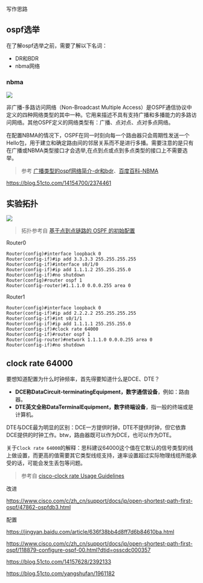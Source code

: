 写作思路



## ospf选举

在了解ospf选举之前，需要了解以下名词：

* DR和BDR
* nbma网络

### nbma

![](https://i.postimg.cc/Hnx97j06/Snipaste-2019-10-25-22-43-06.png)

非广播-多路访问网络（Non-Broadcast Multiple Access）是OSPF通信协议中定义的四种网络类型的其中一种。它用来描述不具有支持广播和多播能力的多路访问网络。其他OSPF定义的网络类型有：广播、点对点、点对多点网络。

在配置NBMA的情况下，OSPF在同一时刻向每一个路由器只会周期性发送一个Hello包，用于建立和确定路由间的邻居关系而不是进行多播。需要注意的是只有在广播或NBMA类型接口才会选举,在点到点或点到多点类型的接口上不需要选举。

>参考 [广播类型的ospf网络简介-dr和bdr](https://hexnet.jimdo.com/2012/11/14/%E5%B9%BF%E6%92%AD%E7%B1%BB%E5%9E%8B%E7%9A%84ospf%E7%BD%91%E7%BB%9C%E7%AE%80%E4%BB%8B-dr%E5%92%8Cbdr/)、[百度百科-NBMA](https://baike.baidu.com/item/NBMA)



https://blog.51cto.com/14154700/2374461



## 实验拓扑

![](https://i.postimg.cc/50Vmgf6x/Snipaste-2019-10-24-22-34-22.png)

> 拓扑参考自 [基于点到点链路的 OSPF 的初始配置](https://www.cisco.com/c/zh_cn/support/docs/ip/open-shortest-path-first-ospf/13687-15.html?dtid=osscdc000357)

Router0

```ios
Router(config)#interface loopback 0
Router(config-if)#ip add 3.3.3.3 255.255.255.255
Router(config-if)#interface s0/1/0
Router(config-if)#ip add 1.1.1.2 255.255.255.0
Router(config-if)#no shutdown
Router(config)#router ospf 1
Router(config-router)#1.1.1.0 0.0.0.255 area 0
```

Router1

```ios
Router(config)#interface loopback 0
Router(config-if)#ip add 2.2.2.2 255.255.255.255
Router(config-if)#int s0/1/1
Router(config-if)#ip add 1.1.1.1 255.255.255.0
Router(config-if)#clock rate 64000
Router(config-if)#router ospf 1
Router(config-router)#network 1.1.1.0 0.0.0.255 area 0
Router(config-if)#no shutdown
```

## clock rate 64000

要想知道配置为什么时钟频率，首先得要知道什么是DCE、DTE？

* **DCE称DataCircuit-terminatingEquipment，数字通信设备**，例如：路由器。
* **DTE英文全称DataTerminalEquipment，数字终端设备**，指一般的终端或是计算机。

DTE与DCE最为明显的区别：DCE一方提供时钟，DTE不提供时钟，但它依靠DCE提供的时钟工作。btw，路由器既可以作为DCE，也可以作为DTE。


关于`Clock rate 64000`的解释：思科建议64000这个值在它默认的信号类型的线上做设置，而更高的值需要其它类型线缆支持，速率设置超过实际物理线缆所能承受的话，可能会发生丢包等问题。

> 参考自 [cisco-clock rate Usage Guidelines](https://www.cisco.com/c/en/us/td/docs/ios-xml/ios/interface/command/ir-cr-book/ir-c2.html#wp3930272930)

改进

https://www.cisco.com/c/zh_cn/support/docs/ip/open-shortest-path-first-ospf/47862-ospfdb3.html


配置

https://jingyan.baidu.com/article/636f38bb4d8ff7d6b84610ba.html

https://www.cisco.com/c/zh_cn/support/docs/ip/open-shortest-path-first-ospf/118879-configure-ospf-00.html?dtid=osscdc000357

https://blog.51cto.com/14157628/2392133

https://blog.51cto.com/yangshufan/1961182



